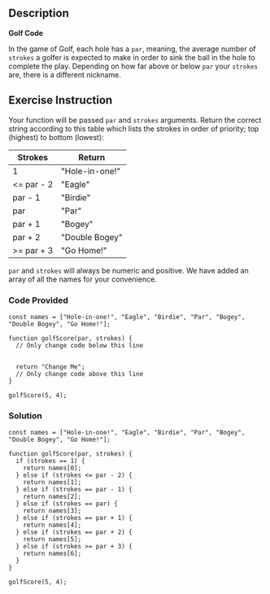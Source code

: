 ## Description

**Golf Code**

In the game of Golf, each hole has a `par`, meaning, the average number of `strokes` a golfer is expected to make in order to sink the ball in the hole to complete the play. Depending on how far above or below `par` your `strokes` are, there is a different nickname.

## Exercise Instruction
Your function will be passed `par` and `strokes` arguments. Return the correct string according to this table which lists the strokes in order of priority; top (highest) to bottom (lowest):

| Strokes    |	Return         |
|------------|-----------------|
| 1	         | "Hole-in-one!"  |
| <= par - 2 |	"Eagle"        |
| par - 1    |	 "Birdie"      |
| par        |	"Par"          |
| par + 1    | "Bogey"         |
| par + 2    |	"Double Bogey" |
| >= par + 3 |	"Go Home!"     |

`par` and `strokes` will always be numeric and positive. We have added an array of all the names for your convenience.

### Code Provided

````
const names = ["Hole-in-one!", "Eagle", "Birdie", "Par", "Bogey", "Double Bogey", "Go Home!"];

function golfScore(par, strokes) {
  // Only change code below this line


  return "Change Me";
  // Only change code above this line
}

golfScore(5, 4);
````

### Solution
````
const names = ["Hole-in-one!", "Eagle", "Birdie", "Par", "Bogey", "Double Bogey", "Go Home!"];

function golfScore(par, strokes) {
  if (strokes == 1) {
    return names[0];
  } else if (strokes <= par - 2) { 
    return names[1];
  } else if (strokes == par - 1) {
    return names[2];
  } else if (strokes == par) {
    return names[3];
  } else if (strokes == par + 1) {
    return names[4];
  } else if (strokes == par + 2) {
    return names[5];
  } else if (strokes >= par + 3) {
    return names[6];
  }
}

golfScore(5, 4);
````
